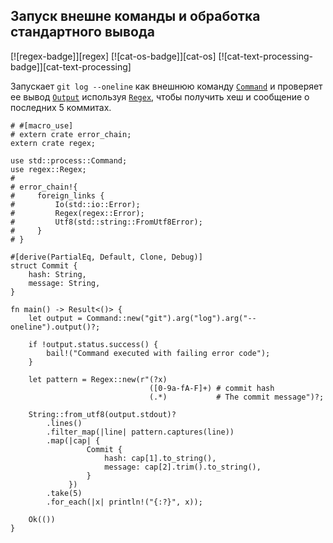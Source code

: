 ## Запуск внешне команды и обработка стандартного вывода

[![regex-badge]][regex] [![cat-os-badge]][cat-os] [![cat-text-processing-badge]][cat-text-processing]

Запускает `git log --oneline` как внешнюю команду [`Command`] и проверяет ее вывод [`Output`] используя [`Regex`](https://docs.rs/regex/*/regex/struct.Regex.html), чтобы получить хеш и сообщение о последних 5 коммитах.

```rust,no_run
# #[macro_use]
# extern crate error_chain;
extern crate regex;

use std::process::Command;
use regex::Regex;
#
# error_chain!{
#     foreign_links {
#         Io(std::io::Error);
#         Regex(regex::Error);
#         Utf8(std::string::FromUtf8Error);
#     }
# }

#[derive(PartialEq, Default, Clone, Debug)]
struct Commit {
    hash: String,
    message: String,
}

fn main() -> Result<()> {
    let output = Command::new("git").arg("log").arg("--oneline").output()?;

    if !output.status.success() {
        bail!("Command executed with failing error code");
    }

    let pattern = Regex::new(r"(?x)
                               ([0-9a-fA-F]+) # commit hash
                               (.*)           # The commit message")?;

    String::from_utf8(output.stdout)?
        .lines()
        .filter_map(|line| pattern.captures(line))
        .map(|cap| {
                 Commit {
                     hash: cap[1].to_string(),
                     message: cap[2].trim().to_string(),
                 }
             })
        .take(5)
        .for_each(|x| println!("{:?}", x));

    Ok(())
}
```


[`Command`]: https://doc.rust-lang.org/std/process/struct.Command.html
[`Output`]: https://doc.rust-lang.org/std/process/struct.Output.html